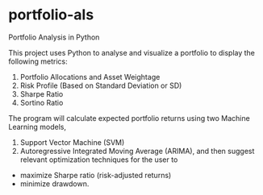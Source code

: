 # portfolio-als
Portfolio Analysis in Python

This project uses Python to analyse and visualize a portfolio to display the following metrics:

1. Portfolio Allocations and Asset Weightage
2. Risk Profile (Based on Standard Deviation or SD)
3. Sharpe Ratio
4. Sortino Ratio

The program will calculate expected portfolio returns using two Machine Learning models, 
1. Support Vector Machine (SVM) 
2. Autoregressive Integrated Moving Average (ARIMA), 
and then suggest relevant optimization techniques for the user to 
- maximize Sharpe ratio (risk-adjusted returns)
- minimize drawdown.
